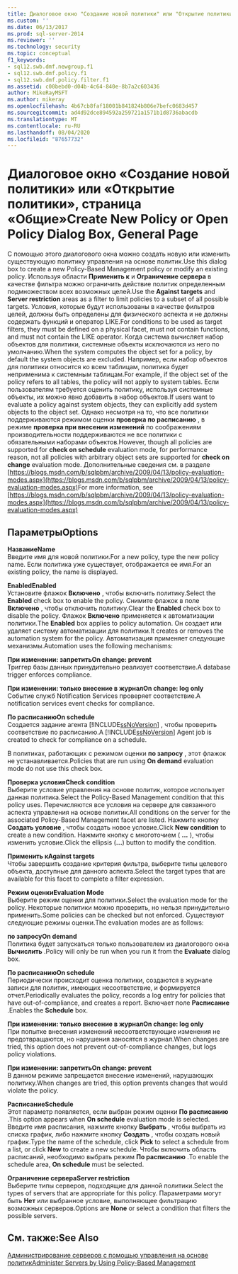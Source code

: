 ```yaml
---
title: Диалоговое окно "Создание новой политики" или "Открытие политики", страница "Общие" | Документация Майкрософт
ms.custom: ''
ms.date: 06/13/2017
ms.prod: sql-server-2014
ms.reviewer: ''
ms.technology: security
ms.topic: conceptual
f1_keywords:
- sql12.swb.dmf.newgroup.f1
- sql12.swb.dmf.policy.f1
- sql12.swb.dmf.policy.filter.f1
ms.assetid: c00bebd0-d04b-4c64-840e-8b7a2c603436
author: MikeRayMSFT
ms.author: mikeray
ms.openlocfilehash: 4b67cb8faf18001b841824b806e7befc0683d457
ms.sourcegitcommit: ad4d92dce894592a259721a1571b1d8736abacdb
ms.translationtype: MT
ms.contentlocale: ru-RU
ms.lasthandoff: 08/04/2020
ms.locfileid: "87657732"
---
```

# <a name="create-new-policy-or-open-policy-dialog-box-general-page"></a><span data-ttu-id="46140-102">Диалоговое окно «Создание новой политики» или «Открытие политики», страница «Общие»</span><span class="sxs-lookup"><span data-stu-id="46140-102">Create New Policy or Open Policy Dialog Box, General Page</span></span>
  <span data-ttu-id="46140-103">С помощью этого диалогового окна можно создать новую или изменить существующую политику управления на основе политик.</span><span class="sxs-lookup"><span data-stu-id="46140-103">Use this dialog box to create a new Policy-Based Management policy or modify an existing policy.</span></span> <span data-ttu-id="46140-104">Используя области **Применить к** и **Ограничение сервера** в качестве фильтра можно ограничить действие политик определенным подмножеством всех возможных целей.</span><span class="sxs-lookup"><span data-stu-id="46140-104">Use the **Against targets** and **Server restriction** areas as a filter to limit policies to a subset of all possible targets.</span></span> <span data-ttu-id="46140-105">Условия, которые будут использованы в качестве фильтров целей, должны быть определены для физического аспекта и не должны содержать функций и оператор LIKE.</span><span class="sxs-lookup"><span data-stu-id="46140-105">For conditions to be used as target filters, they must be defined on a physical facet, must not contain functions, and must not contain the LIKE operator.</span></span> <span data-ttu-id="46140-106">Когда система вычисляет набор объектов для политики, системные объекты исключаются из него по умолчанию.</span><span class="sxs-lookup"><span data-stu-id="46140-106">When the system computes the object set for a policy, by default the system objects are excluded.</span></span>  <span data-ttu-id="46140-107">Например, если набор объектов для политики относится ко всем таблицам, политика будет неприменима к системным таблицам.</span><span class="sxs-lookup"><span data-stu-id="46140-107">For example, if the object set of the policy refers to all tables, the policy will not apply to system tables.</span></span> <span data-ttu-id="46140-108">Если пользователям требуется оценить политику, используя системные объекты, их можно явно добавить в набор объектов.</span><span class="sxs-lookup"><span data-stu-id="46140-108">If users want to evaluate a policy against system objects, they can explicitly add system objects to the object set.</span></span> <span data-ttu-id="46140-109">Однако несмотря на то, что все политики поддерживаются режимом оценки **проверка по расписанию** , в режиме **проверка при внесении изменений** по соображениям производительности поддерживаются не все политики с обязательными наборами объектов.</span><span class="sxs-lookup"><span data-stu-id="46140-109">However, though all policies are supported for **check on schedule** evaluation mode, for performance reason, not all policies with arbitrary object sets are supported for **check on change** evaluation mode.</span></span> <span data-ttu-id="46140-110">Дополнительные сведения см. в разделе [https://blogs.msdn.com/b/sqlpbm/archive/2009/04/13/policy-evaluation-modes.aspx](https://blogs.msdn.com/b/sqlpbm/archive/2009/04/13/policy-evaluation-modes.aspx)</span><span class="sxs-lookup"><span data-stu-id="46140-110">For more information, see [https://blogs.msdn.com/b/sqlpbm/archive/2009/04/13/policy-evaluation-modes.aspx](https://blogs.msdn.com/b/sqlpbm/archive/2009/04/13/policy-evaluation-modes.aspx)</span></span>  
  
## <a name="options"></a><span data-ttu-id="46140-111">Параметры</span><span class="sxs-lookup"><span data-stu-id="46140-111">Options</span></span>  
 <span data-ttu-id="46140-112">**Название**</span><span class="sxs-lookup"><span data-stu-id="46140-112">**Name**</span></span>  
 <span data-ttu-id="46140-113">Введите имя для новой политики.</span><span class="sxs-lookup"><span data-stu-id="46140-113">For a new policy, type the new policy name.</span></span> <span data-ttu-id="46140-114">Если политика уже существует, отображается ее имя.</span><span class="sxs-lookup"><span data-stu-id="46140-114">For an existing policy, the name is displayed.</span></span>  
  
 <span data-ttu-id="46140-115">**Enabled**</span><span class="sxs-lookup"><span data-stu-id="46140-115">**Enabled**</span></span>  
 <span data-ttu-id="46140-116">Установите флажок **Включено** , чтобы включить политику.</span><span class="sxs-lookup"><span data-stu-id="46140-116">Select the **Enabled** check box to enable the policy.</span></span> <span data-ttu-id="46140-117">Снимите флажок в поле **Включено** , чтобы отключить политику.</span><span class="sxs-lookup"><span data-stu-id="46140-117">Clear the **Enabled** check box to disable the policy.</span></span> <span data-ttu-id="46140-118">Флажок **Включено** применяется к автоматизации политики.</span><span class="sxs-lookup"><span data-stu-id="46140-118">The **Enabled** box applies to policy automation.</span></span> <span data-ttu-id="46140-119">Он создает или удаляет систему автоматизации для политики.</span><span class="sxs-lookup"><span data-stu-id="46140-119">It creates or removes the automation system for the policy.</span></span> <span data-ttu-id="46140-120">Автоматизация применяет следующие механизмы.</span><span class="sxs-lookup"><span data-stu-id="46140-120">Automation uses the following mechanisms:</span></span>  
  
 <span data-ttu-id="46140-121">**При изменении: запретить**</span><span class="sxs-lookup"><span data-stu-id="46140-121">**On change: prevent**</span></span>  
 <span data-ttu-id="46140-122">Триггер базы данных принудительно реализует соответствие.</span><span class="sxs-lookup"><span data-stu-id="46140-122">A database trigger enforces compliance.</span></span>  
  
 <span data-ttu-id="46140-123">**При изменении: только внесение в журнал**</span><span class="sxs-lookup"><span data-stu-id="46140-123">**On change: log only**</span></span>  
 <span data-ttu-id="46140-124">Событие служб Notification Services проверяет соответствие.</span><span class="sxs-lookup"><span data-stu-id="46140-124">A notification services event checks for compliance.</span></span>  
  
 <span data-ttu-id="46140-125">**По расписанию**</span><span class="sxs-lookup"><span data-stu-id="46140-125">**On schedule**</span></span>  
 <span data-ttu-id="46140-126">Создается задание агента [!INCLUDE[ssNoVersion](../../includes/ssnoversion-md.md)] , чтобы проверить соответствие по расписанию.</span><span class="sxs-lookup"><span data-stu-id="46140-126">A [!INCLUDE[ssNoVersion](../../includes/ssnoversion-md.md)] Agent job is created to check for compliance on a schedule.</span></span>  
  
 <span data-ttu-id="46140-127">В политиках, работающих с режимом оценки **по запросу** , этот флажок не устанавливается.</span><span class="sxs-lookup"><span data-stu-id="46140-127">Policies that are run using **On demand** evaluation mode do not use this check box.</span></span>  
  
 <span data-ttu-id="46140-128">**Проверка условия**</span><span class="sxs-lookup"><span data-stu-id="46140-128">**Check condition**</span></span>  
 <span data-ttu-id="46140-129">Выберите условие управления на основе политик, которое использует данная политика.</span><span class="sxs-lookup"><span data-stu-id="46140-129">Select the Policy-Based Management condition that this policy uses.</span></span> <span data-ttu-id="46140-130">Перечисляются все условия на сервере для связанного аспекта управления на основе политик.</span><span class="sxs-lookup"><span data-stu-id="46140-130">All conditions on the server for the associated Policy-Based Management facet are listed.</span></span> <span data-ttu-id="46140-131">Нажмите кнопку **Создать условие** , чтобы создать новое условие.</span><span class="sxs-lookup"><span data-stu-id="46140-131">Click **New condition** to create a new condition.</span></span> <span data-ttu-id="46140-132">Нажмите кнопку с многоточием ( **...** ), чтобы изменить условие.</span><span class="sxs-lookup"><span data-stu-id="46140-132">Click the ellipsis (**...**) button to modify the condition.</span></span>  
  
 <span data-ttu-id="46140-133">**Применить к**</span><span class="sxs-lookup"><span data-stu-id="46140-133">**Against targets**</span></span>  
 <span data-ttu-id="46140-134">Чтобы завершить создание критерия фильтра, выберите типы целевого объекта, доступные для данного аспекта.</span><span class="sxs-lookup"><span data-stu-id="46140-134">Select the target types that are available for this facet to complete a filter expression.</span></span>  
  
 <span data-ttu-id="46140-135">**Режим оценки**</span><span class="sxs-lookup"><span data-stu-id="46140-135">**Evaluation Mode**</span></span>  
 <span data-ttu-id="46140-136">Выберите режим оценки для политики.</span><span class="sxs-lookup"><span data-stu-id="46140-136">Select the evaluation mode for the policy.</span></span> <span data-ttu-id="46140-137">Некоторые политики можно проверить, но нельзя принудительно применить.</span><span class="sxs-lookup"><span data-stu-id="46140-137">Some policies can be checked but not enforced.</span></span> <span data-ttu-id="46140-138">Существуют следующие режимы оценки.</span><span class="sxs-lookup"><span data-stu-id="46140-138">The evaluation modes are as follows:</span></span>  
  
 <span data-ttu-id="46140-139">**по запросу**</span><span class="sxs-lookup"><span data-stu-id="46140-139">**On demand**</span></span>  
 <span data-ttu-id="46140-140">Политика будет запускаться только пользователем из диалогового окна **Вычислить** .</span><span class="sxs-lookup"><span data-stu-id="46140-140">Policy will only be run when you run it from the **Evaluate** dialog box.</span></span>  
  
 <span data-ttu-id="46140-141">**По расписанию**</span><span class="sxs-lookup"><span data-stu-id="46140-141">**On schedule**</span></span>  
 <span data-ttu-id="46140-142">Периодически происходит оценка политики, создаются в журнале записи для политик, имеющих несоответствие, и формируется отчет.</span><span class="sxs-lookup"><span data-stu-id="46140-142">Periodically evaluates the policy, records a log entry for policies that have out-of-compliance, and creates a report.</span></span> <span data-ttu-id="46140-143">Включает поле **Расписание** .</span><span class="sxs-lookup"><span data-stu-id="46140-143">Enables the **Schedule** box.</span></span>  
  
 <span data-ttu-id="46140-144">**При изменении: только внесение в журнал**</span><span class="sxs-lookup"><span data-stu-id="46140-144">**On change: log only**</span></span>  
 <span data-ttu-id="46140-145">При попытке внесения изменений несоответствующие изменения не предотвращаются, но нарушения заносятся в журнал.</span><span class="sxs-lookup"><span data-stu-id="46140-145">When changes are tried, this option does not prevent out-of-compliance changes, but logs policy violations.</span></span>  
  
 <span data-ttu-id="46140-146">**При изменении: запретить**</span><span class="sxs-lookup"><span data-stu-id="46140-146">**On change: prevent**</span></span>  
 <span data-ttu-id="46140-147">В данном режиме запрещается внесение изменений, нарушающих политику.</span><span class="sxs-lookup"><span data-stu-id="46140-147">When changes are tried, this option prevents changes that would violate the policy.</span></span>  
  
 <span data-ttu-id="46140-148">**Расписание**</span><span class="sxs-lookup"><span data-stu-id="46140-148">**Schedule**</span></span>  
 <span data-ttu-id="46140-149">Этот параметр появляется, если выбран режим оценки **По расписанию** .</span><span class="sxs-lookup"><span data-stu-id="46140-149">This option appears when **On schedule** evaluation mode is selected.</span></span> <span data-ttu-id="46140-150">Введите имя расписания, нажмите кнопку **Выбрать** , чтобы выбрать из списка график, либо нажмите кнопку **Создать** , чтобы создать новый график.</span><span class="sxs-lookup"><span data-stu-id="46140-150">Type the name of the schedule, click **Pick** to select a schedule from a list, or click **New** to create a new schedule.</span></span> <span data-ttu-id="46140-151">Чтобы включить область расписаний, необходимо выбрать режим **По расписанию** .</span><span class="sxs-lookup"><span data-stu-id="46140-151">To enable the schedule area, **On schedule** must be selected.</span></span>  
  
 <span data-ttu-id="46140-152">**Ограничение сервера**</span><span class="sxs-lookup"><span data-stu-id="46140-152">**Server restriction**</span></span>  
 <span data-ttu-id="46140-153">Выберите типы серверов, подходящие для данной политики.</span><span class="sxs-lookup"><span data-stu-id="46140-153">Select the types of servers that are appropriate for this policy.</span></span> <span data-ttu-id="46140-154">Параметрами могут быть **Нет** или выбранное условие, выполняющее фильтрацию возможных серверов.</span><span class="sxs-lookup"><span data-stu-id="46140-154">Options are **None** or select a condition that filters the possible servers.</span></span>  
  
## <a name="see-also"></a><span data-ttu-id="46140-155">См. также:</span><span class="sxs-lookup"><span data-stu-id="46140-155">See Also</span></span>  
 [<span data-ttu-id="46140-156">Администрирование серверов с помощью управления на основе политик</span><span class="sxs-lookup"><span data-stu-id="46140-156">Administer Servers by Using Policy-Based Management</span></span>](administer-servers-by-using-policy-based-management.md)  
  
  
